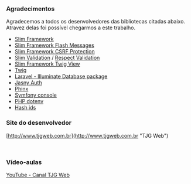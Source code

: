 ### Agradecimentos
Agradecemos a todos os desenvolvedores das bibliotecas citadas abaixo. Atravez delas foi possível chegarmos a este trabalho.

- [Slim Framework](https://www.slimframework.com/)
- [Slim Framework Flash Messages](https://github.com/slimphp/Slim-Flash)
- [Slim Framework CSRF Protection](https://github.com/slimphp/Slim-Csrf)
- [Slim Validation](https://github.com/awurth/slim-validation) / [Respect Validation](https://github.com/Respect/Validation)
- [Slim Framework Twig View](https://github.com/slimphp/Twig-View)
- [Twig](https://twig.symfony.com/doc/1.x/)
- [Laravel - Illuminate Database package](https://packagist.org/packages/illuminate/database)
- [Jasny Auth](https://github.com/jasny/auth)
- [Phinx](https://phinx.org/)
- [Symfony console](https://github.com/symfony/console)
- [PHP dotenv](https://github.com/vlucas/phpdotenv)
- [Hash ids](https://github.com/ivanakimov/hashids.php)


### Site do desenvolvedor
[http://www.tjgweb.com.br](http://www.tjgweb.com.br "TJG Web")

<br>

### Vídeo-aulas
[YouTube - Canal TJG Web](https://www.youtube.com/tjgweb)
